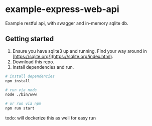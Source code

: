 # example-express-web-api

Example restful api, with swagger and in-memory sqlite db.

## Getting started

1. Ensure you have sqlite3 up and running. Find your way around in [https://sqlite.org/](https://sqlite.org/index.html).
2. Download this repo.
3. Install dependencies and run.

```sh
# install dependencies
npm install

# run via node
node ./bin/www

# or run via npm
npm run start
```

todo: will dockerize this as well for easy run
